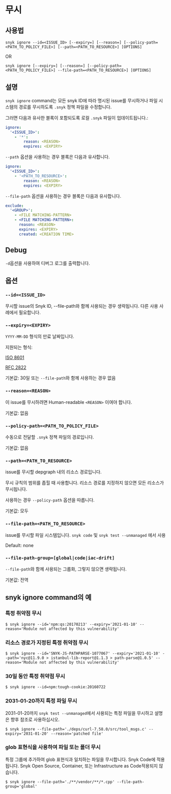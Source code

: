 # 무시



## 사용법

`snyk ignore --id=<ISSUE_ID> [--expiry=] [--reason=] [--policy-path=<PATH_TO_POLICY_FILE>] [--path=<PATH_TO_RESOURCE>] [OPTIONS]`

OR

`snyk ignore [--expiry=] [--reason=] [--policy-path=<PATH_TO_POLICY_FILE>] --file-path=<PATH_TO_RESOURCE>] [OPTIONS]`

## 설명

`snyk ignore` command는 모든 snyk ID에 따라 명시된 issue를 무시하거나 파일 시스템의 경로를 무시하도록 `.snyk` 정책 파일을 수정합니다.

그러면 다음과 유사한 블록이 포함되도록 로컬 `.snyk` 파일이 업데이트됩니다.:

```yaml
ignore:
  '<ISSUE_ID>':
    - '*':
        reason: <REASON>
        expires: <EXPIRY>
```

`--path` 옵션을 사용하는 경우 블록은 다음과 유사합니다.

```yaml
ignore:
  '<ISSUE_ID>':
    - '<PATH_TO_RESOURCE>':
        reason: <REASON>
        expires: <EXPIRY>
```

`--file-path` 옵션을 사용하는 경우 블록은 다음과 유사합니다.

```yaml
exclude:
  '<GROUP>':
    - <FILE MATCHING-PATTERN>
    - <FILE MATCHING-PATTERN>:
      reason: <REASON>
      expires: <EXPIRY>
      created: <CREATION TIME>
```

## Debug

`-d`옵션을 사용하여 디버그 로그를 출력합니다.

## 옵션

### `--id=<ISSUE_ID>`

무시할 issue의 Snyk ID, --file-path와 함께 사용되는 경우 생략됩니다. 다른 사용 사례에서 필요합니다.

### `--expiry=<EXPIRY>`

`YYYY-MM-DD` 형식의 만료 날짜입니다.

지원되는 형식:

[ISO 8601](https://www.iso.org/iso-8601-date-and-time-format.html)

[RFC 2822](https://tools.ietf.org/html/rfc2822)

기본값: 30일 또는 `--file-path`와 함께 사용하는 경우 없음

### `--reason=<REASON>`

이 issue를 무시하려면 Human-readable `<REASON>` 이여야 합니다.

기본값: 없음

### `--policy-path=<PATH_TO_POLICY_FILE>`

수동으로 전달할 `.snyk` 정책 파일의 경로입니다.

기본값: 없음

### `--path=<PATH_TO_RESOURCE>`

issue를 무시할 depgraph 내의 리소스 경로입니다.

무시 규칙의 범위를 좁힐 때 사용합니다. 리소스 경로를 지정하지 않으면 모든 리소스가 무시됩니다.

사용하는 경우 `--policy-path` 옵션을 따릅니다.

기본값: 모두

### `--file-path=<PATH_TO_RESOURCE>`

issue를 무시할 파일 시스템입니다. `snyk code` 및 `snyk test --unmanaged` 에서 사용

Default: none

### `--file-path-group=[global|code|iac-drift]`

`--file-path`와 함께 사용되는 그룹화, 그렇지 않으면 생략됩니다.

기본값: 전역

## snyk ignore command의 예

### 특정 취약점 무시

```
$ snyk ignore --id='npm:qs:20170213' --expiry='2021-01-10' --reason='Module not affected by this vulnerability'
```

### 리소스 경로가 지정된 특정 취약점 무시

```
$ snyk ignore --id='SNYK-JS-PATHPARSE-1077067' --expiry='2021-01-10' --path='nyc@11.9.0 > istanbul-lib-report@1.1.3 > path-parse@1.0.5' --reason='Module not affected by this vulnerability'
```

### 30일 동안 특정 취약점 무시

```
$ snyk ignore --id=npm:tough-cookie:20160722
```

### 2031-01-20까지 특정 파일 무시

2031-01-20까지 `snyk test --unmanaged`에서 사용되는 특정 파일을 무시하고 설명은 향후 참조로 사용하십시오.

```
$ snyk ignore --file-path='./deps/curl-7.58.0/src/tool_msgs.c' --expiry='2031-01-20' --reason='patched file'
```

### glob 표현식을 사용하여 파일 또는 폴더 무시

특정 그룹에 추가하여 glob 표현식과 일치하는 파일을 무시합니다. Snyk Code에 적용됩니다. Snyk Open Source, Container, 또는 Infrastructure as Code적용되지 않습니다.

```
$ snyk ignore --file-path='./**/vendor/**/*.cpp' --file-path-group='global'
```
